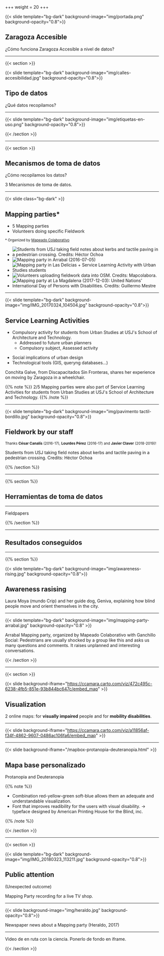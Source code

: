 +++
weight = 20
+++

{{< slide template="bg-dark" background-image="img/portada.png" background-opacity="0.8">}}

## Zaragoza Accesible

¿Cómo funciona Zaragoza Accesible a nivel de datos?

---

{{< section >}}

{{< slide template="bg-dark" background-image="img/calles-accesibilidad.jpg" background-opacity="0.8">}}

## Tipo de datos

¿Qué datos recopilamos?

---

{{< slide template="bg-dark" background-image="img/etiquetas-en-uso.png" background-opacity="0.8">}}



{{< /section >}}

---

{{< section >}}

## Mecanismos de toma de datos

¿Cómo recopilamos los datos?

3 Mecanismos de toma de datos.

---


{{< slide class="bg-dark" >}}


## Mapping parties*

* 5 Mapping parties
* Volunteers doing specific Fieldwork

<small>* Organized by [Mapeado Colaborativo](https://mapcolabora.org)</small>

<ul class="gallery" data-iterations="1" data-interval="3" data-mode="full-screen">
  <li><img src="img/pavimento tactil-bordillo-02.jpeg" alt="Students from USJ taking field notes about kerbs and tactile paving in a pedestrian crossing. Credits: Héctor Ochoa"></li>
  <li><img src="img/arrabal-02.png" alt="Mapping party in Arrabal (2016-07-05)"></li>
  <li><img src="img/photo_2017-03-27_09-51-11.jpg" alt="Mapping party in Las Delicias + Service Learning Activity with Urban Studies students"></li>
  <li><img src="img/mapping-party-osm.jpg" alt="Volunteers uploading fieldwork data into OSM. Credits: Mapcolabora."></li>
  <li><img src="img/_aragon22507930_a4c24fc0.jpg" alt="Mapping party at La Magdalena (2017-12-03): United Nations' International Day of Persons with Disabilities. Credits: Guillermo Mestre"></li>
</ul>

---

{{< slide template="bg-dark" background-image="img/IMG_20170324_104504.jpg" background-opacity="0.8">}}

## Service Learning Activities


* Compulsory activity for students from Urban Studies at USJ's School of Architecture and Technology.
  - Addressed to future urban planners
  - Compulsory subject, Assessed activity
- Social implications of urban design
- Technological tools (GIS, queryng databases...)


<div class=bg-caption>Conchita Galve, from Discapacitados Sin Fronteras, shares her experience on moving by Zaragoza in a wheelchair.</div>


{{% note %}}
2/5 Mapping parties were also part of Service Learning Activities for students from Urban Studies at USJ's School of Architecture and Technology.
{{% /note %}}


---

{{< slide template="bg-dark" background-image="img/pavimento tactil-bordillo.jpg" background-opacity="0.8">}}

## Fieldwork by our staff

<small>Thanks **César Canalís** (2016-17), **Lourdes Pérez** (2016-17) and **Javier Claver** (2018-2019)!</small>

<div class=bg-caption>Students from USJ taking field notes about kerbs and tactile paving in a pedestrian crossing. Credits: Héctor Ochoa</div>

{{% /section %}}

---

{{% section %}}

## Herramientas de toma de datos

---

Fieldpapers

{{% /section %}}

---

## Resultados conseguidos

---
{{% section %}}

{{< slide template="bg-dark" background-image="img/awareness-rising.jpg" background-opacity="0.8">}}

## Awareness rasising

<div class=bg-caption>Laura Moya (mundo Crip) and her guide dog, Geniva, explaining how blind people move and orient themselves in the city.</div>

---

{{< slide template="bg-dark" background-image="img/mapping-party-arrabal.jpg" background-opacity="0.8" >}}

<div class=bg-caption>Arrabal Mapping party, organized by Mapeado Colaborativo with Ganchillo Social: Pedestrians are usually shocked by a group like this and asks us many questions and comments. It raises unplanned and interesting conversations.</div>

{{< /section >}}


---

{{< section >}}

{{< slide background-iframe="https://ccamara.carto.com/viz/472c495c-6238-4fb5-851e-93b844bc647c/embed_map" >}}

## Visualization

2 online maps: for **visually impaired** people and for **mobility disabilities**.

---

{{< slide background-iframe="https://ccamara.carto.com/viz/a11856af-f34f-4862-9607-0486ac106fa6/embed_map" >}}

---

{{< slide background-iframe="/mapbox-protanopia-deuteranopia.html" >}}


## Mapa base personalizado

Protanopia and Deuteranopia

{{% note %}}

* Combination red-yellow-green soft-blue allows them an adequate and understandable visualization.
* Font that improves readibility for the users with visual disability.  -> typeface designed by American Printing House for the Blind, inc.

{{% /note %}}


{{< /section >}}

---

{{< section >}}

{{< slide template="bg-dark" background-image="img/IMG_20180323_113211.jpg" background-opacity="0.8">}}

##  Public attention

(Unexpected outcome)

<div class=bg-caption>Mapping Party recording for a live TV shop.</div>

---

{{< slide background-image="img/heraldo.jpg" background-opacity="0.8">}}

<div class=bg-caption>Newspaper news about a Mapping party (Heraldo, 2017)</div>

---

Video de en ruta con la ciencia. Ponerlo de fondo en iframe.


{{< /section >}}
